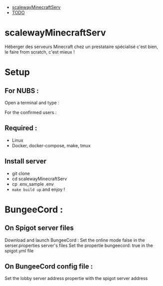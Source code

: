 <!-- TOC depthFrom:1 depthTo:6 withLinks:1 updateOnSave:1 orderedList:0 -->

- [scalewayMinecraftServ](#scalewayminecraftserv)
- [TODO](#todo)

<!-- /TOC -->
# scalewayMinecraftServ
Héberger des serveurs Minecraft chez un prestataire spécialisé c'est bien, le faire from scratch, c'est mieux !

# Setup
## For NUBS :
Open a terminal and type :
<!-- curl -s -L https://raw.githubusercontent.com/epfl-dojo/dojo-like-script/master/run.sh | bash -s -- -o=epfl-si -->



For the confirmed users :

## Required :
- Linux
- Docker, docker-compose, make, tmux

## Install server
- git clone
- cd scalewayMinecraftServ
- cp .env_sample .env
- ```make build up``` and enjoy !


# BungeeCord :
## On Spigot server files
Download and launch BungeeCord :
Set the online mode false in the serser.properties server's files
Set the propertie bungeecord: true in the spigot.yml file

## On BungeeCord config file :
Set the lobby server address propertie with the spigot server address
